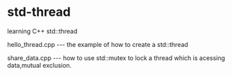 # std-thread
learning C++ std::thread

   hello_thread.cpp --- the example of how to create a std::thread

   share_data.cpp   --- how to use std::mutex to lock a thread which is acessing data,mutual exclusion.
